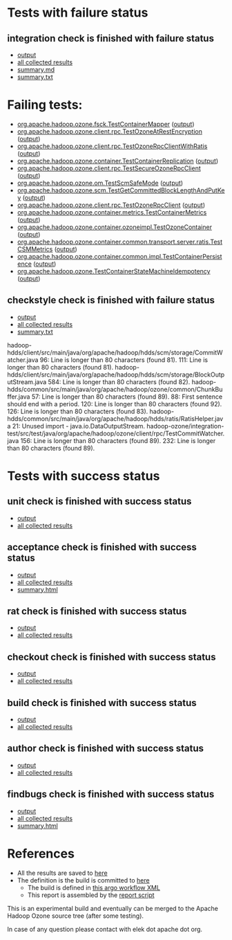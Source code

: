 # Tests with failure status

## integration check is finished with failure status

   * [output](https://raw.githubusercontent.com/elek/ozone-ci-03/master/pr/pr-hdds-2375-drhps/integration/output.log)
   * [all collected results](https://github.com/elek/ozone-ci-03/tree/master/pr/pr-hdds-2375-drhps/integration)
   * [summary.md](https://github.com/elek/ozone-ci-03/tree/master/pr/pr-hdds-2375-drhps/integration/summary.md)
   * [summary.txt](https://github.com/elek/ozone-ci-03/tree/master/pr/pr-hdds-2375-drhps/integration/summary.txt)

# Failing tests: 

 * [org.apache.hadoop.ozone.fsck.TestContainerMapper](hadoop-ozone/tools/org.apache.hadoop.ozone.fsck.TestContainerMapper.txt) ([output](hadoop-ozone/tools/org.apache.hadoop.ozone.fsck.TestContainerMapper-output.txt))
 * [org.apache.hadoop.ozone.client.rpc.TestOzoneAtRestEncryption](hadoop-ozone/integration-test/org.apache.hadoop.ozone.client.rpc.TestOzoneAtRestEncryption.txt) ([output](hadoop-ozone/integration-test/org.apache.hadoop.ozone.client.rpc.TestOzoneAtRestEncryption-output.txt))
 * [org.apache.hadoop.ozone.client.rpc.TestOzoneRpcClientWithRatis](hadoop-ozone/integration-test/org.apache.hadoop.ozone.client.rpc.TestOzoneRpcClientWithRatis.txt) ([output](hadoop-ozone/integration-test/org.apache.hadoop.ozone.client.rpc.TestOzoneRpcClientWithRatis-output.txt))
 * [org.apache.hadoop.ozone.container.TestContainerReplication](hadoop-ozone/integration-test/org.apache.hadoop.ozone.container.TestContainerReplication.txt) ([output](hadoop-ozone/integration-test/org.apache.hadoop.ozone.container.TestContainerReplication-output.txt))
 * [org.apache.hadoop.ozone.client.rpc.TestSecureOzoneRpcClient](hadoop-ozone/integration-test/org.apache.hadoop.ozone.client.rpc.TestSecureOzoneRpcClient.txt) ([output](hadoop-ozone/integration-test/org.apache.hadoop.ozone.client.rpc.TestSecureOzoneRpcClient-output.txt))
 * [org.apache.hadoop.ozone.om.TestScmSafeMode](hadoop-ozone/integration-test/org.apache.hadoop.ozone.om.TestScmSafeMode.txt) ([output](hadoop-ozone/integration-test/org.apache.hadoop.ozone.om.TestScmSafeMode-output.txt))
 * [org.apache.hadoop.ozone.scm.TestGetCommittedBlockLengthAndPutKey](hadoop-ozone/integration-test/org.apache.hadoop.ozone.scm.TestGetCommittedBlockLengthAndPutKey.txt) ([output](hadoop-ozone/integration-test/org.apache.hadoop.ozone.scm.TestGetCommittedBlockLengthAndPutKey-output.txt))
 * [org.apache.hadoop.ozone.client.rpc.TestOzoneRpcClient](hadoop-ozone/integration-test/org.apache.hadoop.ozone.client.rpc.TestOzoneRpcClient.txt) ([output](hadoop-ozone/integration-test/org.apache.hadoop.ozone.client.rpc.TestOzoneRpcClient-output.txt))
 * [org.apache.hadoop.ozone.container.metrics.TestContainerMetrics](hadoop-ozone/integration-test/org.apache.hadoop.ozone.container.metrics.TestContainerMetrics.txt) ([output](hadoop-ozone/integration-test/org.apache.hadoop.ozone.container.metrics.TestContainerMetrics-output.txt))
 * [org.apache.hadoop.ozone.container.ozoneimpl.TestOzoneContainer](hadoop-ozone/integration-test/org.apache.hadoop.ozone.container.ozoneimpl.TestOzoneContainer.txt) ([output](hadoop-ozone/integration-test/org.apache.hadoop.ozone.container.ozoneimpl.TestOzoneContainer-output.txt))
 * [org.apache.hadoop.ozone.container.common.transport.server.ratis.TestCSMMetrics](hadoop-ozone/integration-test/org.apache.hadoop.ozone.container.common.transport.server.ratis.TestCSMMetrics.txt) ([output](hadoop-ozone/integration-test/org.apache.hadoop.ozone.container.common.transport.server.ratis.TestCSMMetrics-output.txt))
 * [org.apache.hadoop.ozone.container.common.impl.TestContainerPersistence](hadoop-ozone/integration-test/org.apache.hadoop.ozone.container.common.impl.TestContainerPersistence.txt) ([output](hadoop-ozone/integration-test/org.apache.hadoop.ozone.container.common.impl.TestContainerPersistence-output.txt))
 * [org.apache.hadoop.ozone.TestContainerStateMachineIdempotency](hadoop-ozone/integration-test/org.apache.hadoop.ozone.TestContainerStateMachineIdempotency.txt) ([output](hadoop-ozone/integration-test/org.apache.hadoop.ozone.TestContainerStateMachineIdempotency-output.txt))

## checkstyle check is finished with failure status

   * [output](https://raw.githubusercontent.com/elek/ozone-ci-03/master/pr/pr-hdds-2375-drhps/checkstyle/output.log)
   * [all collected results](https://github.com/elek/ozone-ci-03/tree/master/pr/pr-hdds-2375-drhps/checkstyle)
   * [summary.txt](https://github.com/elek/ozone-ci-03/tree/master/pr/pr-hdds-2375-drhps/checkstyle/summary.txt)

hadoop-hdds/client/src/main/java/org/apache/hadoop/hdds/scm/storage/CommitWatcher.java
 96: Line is longer than 80 characters (found 81).
 111: Line is longer than 80 characters (found 81).
hadoop-hdds/client/src/main/java/org/apache/hadoop/hdds/scm/storage/BlockOutputStream.java
 584: Line is longer than 80 characters (found 82).
hadoop-hdds/common/src/main/java/org/apache/hadoop/ozone/common/ChunkBuffer.java
 57: Line is longer than 80 characters (found 89).
 88: First sentence should end with a period.
 120: Line is longer than 80 characters (found 92).
 126: Line is longer than 80 characters (found 83).
hadoop-hdds/common/src/main/java/org/apache/hadoop/hdds/ratis/RatisHelper.java
 21: Unused import - java.io.DataOutputStream.
hadoop-ozone/integration-test/src/test/java/org/apache/hadoop/ozone/client/rpc/TestCommitWatcher.java
 156: Line is longer than 80 characters (found 89).
 232: Line is longer than 80 characters (found 89).


# Tests with success status

## unit check is finished with success status

   * [output](https://raw.githubusercontent.com/elek/ozone-ci-03/master/pr/pr-hdds-2375-drhps/unit/output.log)
   * [all collected results](https://github.com/elek/ozone-ci-03/tree/master/pr/pr-hdds-2375-drhps/unit)


## acceptance check is finished with success status

   * [output](https://raw.githubusercontent.com/elek/ozone-ci-03/master/pr/pr-hdds-2375-drhps/acceptance/output.log)
   * [all collected results](https://github.com/elek/ozone-ci-03/tree/master/pr/pr-hdds-2375-drhps/acceptance)
   * [summary.html](https://elek.github.io/ozone-ci-03/pr/pr-hdds-2375-drhps/acceptance/summary.html)


## rat check is finished with success status

   * [output](https://raw.githubusercontent.com/elek/ozone-ci-03/master/pr/pr-hdds-2375-drhps/rat/output.log)
   * [all collected results](https://github.com/elek/ozone-ci-03/tree/master/pr/pr-hdds-2375-drhps/rat)


## checkout check is finished with success status

   * [output](https://raw.githubusercontent.com/elek/ozone-ci-03/master/pr/pr-hdds-2375-drhps/checkout/output.log)
   * [all collected results](https://github.com/elek/ozone-ci-03/tree/master/pr/pr-hdds-2375-drhps/checkout)


## build check is finished with success status

   * [output](https://raw.githubusercontent.com/elek/ozone-ci-03/master/pr/pr-hdds-2375-drhps/build/output.log)
   * [all collected results](https://github.com/elek/ozone-ci-03/tree/master/pr/pr-hdds-2375-drhps/build)


## author check is finished with success status

   * [output](https://raw.githubusercontent.com/elek/ozone-ci-03/master/pr/pr-hdds-2375-drhps/author/output.log)
   * [all collected results](https://github.com/elek/ozone-ci-03/tree/master/pr/pr-hdds-2375-drhps/author)


## findbugs check is finished with success status

   * [output](https://raw.githubusercontent.com/elek/ozone-ci-03/master/pr/pr-hdds-2375-drhps/findbugs/output.log)
   * [all collected results](https://github.com/elek/ozone-ci-03/tree/master/pr/pr-hdds-2375-drhps/findbugs)
   * [summary.html](https://elek.github.io/ozone-ci-03/pr/pr-hdds-2375-drhps/findbugs/summary.html)




# References

 * All the results are saved to [here](https://github.com/elek/ozone-ci-03/tree/master/pr/pr-hdds-2375-drhps/)
 * The definition is the build is committed to [here](https://github.com/elek/argo-ozone)
    * The build is defined in [this argo workflow XML](https://github.com/elek/argo-ozone/blob/master/ozone-build.yaml)
    * This report is assembled by the [report script](https://github.com/elek/argo-ozone/blob/master/scripts/report.sh)

This is an experimental build and eventually can be merged to the Apache Hadoop Ozone source tree (after some testing).

In case of any question please contact with elek dot apache dot org.
